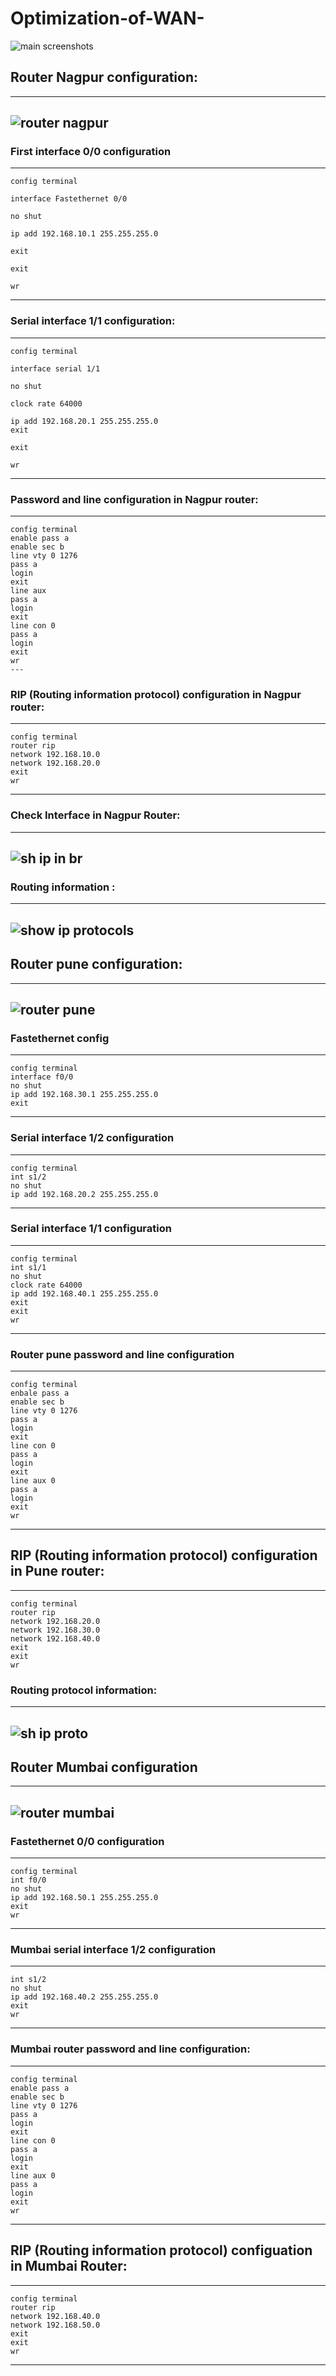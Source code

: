 # Optimization-of-WAN-


![main screenshots](https://user-images.githubusercontent.com/43333447/50071490-c8f11900-0186-11e9-9160-430bb62ea1a7.png)

## Router Nagpur configuration:
---
![router nagpur](https://user-images.githubusercontent.com/43333447/50085608-62ccbc00-01af-11e9-919f-b119af34334d.png)
---
### First interface 0/0 configuration

---

    config terminal

    interface Fastethernet 0/0

    no shut

    ip add 192.168.10.1 255.255.255.0

    exit

    exit

    wr 

---

### Serial interface 1/1 configuration:
---
    config terminal
  
    interface serial 1/1
   
    no shut 
   
    clock rate 64000
   
    ip add 192.168.20.1 255.255.255.0
    exit 
    
    exit 
    
    wr
    
   ---
   ### Password and line configuration in Nagpur router:
   ---
    config terminal 
    enable pass a
    enable sec b 
    line vty 0 1276
    pass a
    login
    exit 
    line aux 
    pass a
    login
    exit 
    line con 0 
    pass a
    login
    exit
    wr
    ---
### RIP (Routing information protocol) configuration in Nagpur router:
---
    config terminal
    router rip
    network 192.168.10.0
    network 192.168.20.0
    exit 
    wr
---
### Check Interface in Nagpur Router:     
  ---
  ![sh ip in br](https://user-images.githubusercontent.com/43333447/50085380-bd194d00-01ae-11e9-806e-7e671584ca29.png)
  ---
### Routing information :
---
![show ip protocols](https://user-images.githubusercontent.com/43333447/50085507-1e412080-01af-11e9-97cf-20de786f70b7.png)
---

   ## Router pune configuration:
   ---
   ![router pune](https://user-images.githubusercontent.com/43333447/50085703-9d365900-01af-11e9-84bd-c1fc18ab0664.png)
---
 ### Fastethernet config
 ---
    config terminal
    interface f0/0
    no shut 
    ip add 192.168.30.1 255.255.255.0
    exit 
 ---
 
### Serial interface 1/2 configuration 

 ---
 
    config terminal 
    int s1/2
    no shut 
    ip add 192.168.20.2 255.255.255.0
   
---
    
### Serial interface 1/1 configuration
---
    config terminal
    int s1/1
    no shut
    clock rate 64000
    ip add 192.168.40.1 255.255.255.0
    exit 
    exit 
    wr
---
### Router pune password and line configuration 
---
    config terminal
    enbale pass a
    enable sec b
    line vty 0 1276
    pass a
    login
    exit 
    line con 0 
    pass a
    login
    exit 
    line aux 0 
    pass a
    login
    exit 
    wr 
---
## RIP (Routing information protocol) configuration in Pune router:
---
    config terminal
    router rip
    network 192.168.20.0
    network 192.168.30.0
    network 192.168.40.0
    exit
    exit 
    wr
### Routing protocol information:
---
![sh ip proto](https://user-images.githubusercontent.com/43333447/50085864-2188dc00-01b0-11e9-874c-9892789d3cba.png)
---

## Router Mumbai configuration 
---
![router mumbai](https://user-images.githubusercontent.com/43333447/50085737-c1923580-01af-11e9-81b0-cf077249b778.png)
---

### Fastethernet 0/0 configuration
---

    config terminal
    int f0/0
    no shut 
    ip add 192.168.50.1 255.255.255.0
    exit 
    wr
 ---   
### Mumbai serial interface 1/2 configuration 
---
    int s1/2
    no shut 
    ip add 192.168.40.2 255.255.255.0
    exit  
    wr
---
### Mumbai router password and line configuration:
---
    config terminal 
    enable pass a
    enable sec b 
    line vty 0 1276
    pass a
    login
    exit 
    line con 0 
    pass a
    login
    exit 
    line aux 0 
    pass a
    login
    exit 
    wr
---
## RIP (Routing information protocol) configuation in Mumbai Router:
---
    config terminal
    router rip 
    network 192.168.40.0
    network 192.168.50.0
    exit 
    exit 
    wr
---

   
   
   
   
